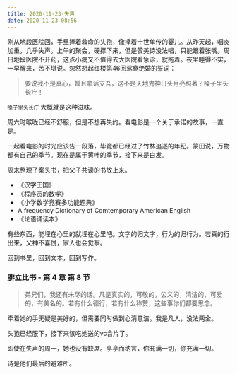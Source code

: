 ```yaml
---
title: 2020-11-23-失声
date: 2020-11-23 08:56
---
```

刚从地段医院回，手里捧着救命的头孢，像捧着十世单传的婴儿。从昨天起，咽炎加重，几乎失声。上午的聚会，硬撑下来，但是赞美诗没法唱，只能跟着张嘴。周日地段医院不开药，这点小病又不值得去大医院看急诊，就拖着。夜里睡得不实，一早醒来，苦不堪说。忽然想起红楼第46回鸳鸯绝婚的誓词：

> 要说我不是真心，暂且拿话支吾，这不是天地鬼神日头月亮照著？嗓子里头长疔！

`嗓子里头长疔` 大概就是这种滋味。

周六时喉咙已经不舒服，但是不想再失约。看电影是一个关于承诺的故事，一直是。

一起看电影的时光应该告一段落，毕竟都已经过了竹林追逐的年纪。蒙田说，万物都有自己的季节。现在是属于黄叶的季节，接下来是白发。

周末整理了案头书，把父子共读的书放上来。

- 《汉字王国》
- 《程序员的数学》
- 《小学数学竞赛多功能题典》
- A frequency Dictionary of Comtemporary American English
- 《论语诵读本》

有些东西，能埋在心里的就埋在心里吧。文字的归文字，行为的归行为。若真的行出来，父神不喜悦，家人也会觉察。

回到书里，回到文本，回到写作。

### 腓立比书 - 第 4 章 第 8 节

> 弟兄们，我还有未尽的话。凡是真实的，可敬的，公义的，清洁的，可爱的，有美名的。若有什么德行，若有什么称赞，这些事你们都要思念。

牵着她的手无疑是美好的，但需要同时做到心清意洁。我是凡人，没法两全。

头孢已经服下，接下来该吃她送的vc含片了。

即使在失声的周一，她也没有缺席。亭亭而纳言，你充满一切，你充满一切。

诗是他们最后的避难所。
 
